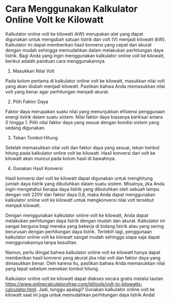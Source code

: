 Cara Menggunakan Kalkulator Online Volt ke Kilowatt
===================================================

Kalkulator online volt ke kilowatt (kW) merupakan alat yang dapat digunakan untuk mengubah satuan listrik dari volt (V) menjadi kilowatt (kW). Kalkulator ini dapat memberikan hasil konversi yang cepat dan akurat dengan mudah sehingga memudahkan dalam melakukan perhitungan daya listrik. Bagi Anda yang ingin menggunakan kalkulator online volt ke kilowatt, berikut adalah panduan cara menggunakannya.

1. Masukkan Nilai Volt

Pada kolom pertama di kalkulator online volt ke kilowatt, masukkan nilai volt yang akan diubah menjadi kilowatt. Pastikan bahwa Anda memasukkan nilai volt yang benar agar perhitungan menjadi akurat.

2. Pilih Faktor Daya

Faktor daya merupakan suatu nilai yang menunjukkan efisiensi penggunaan energi listrik dalam suatu sistem. Nilai faktor daya biasanya berkisar antara 0 hingga 1. Pilih nilai faktor daya yang sesuai dengan kondisi sistem yang sedang digunakan.

3. Tekan Tombol Hitung

Setelah memasukkan nilai volt dan faktor daya yang sesuai, tekan tombol hitung pada kalkulator online volt ke kilowatt. Hasil konversi dari volt ke kilowatt akan muncul pada kolom hasil di bawahnya.

4. Gunakan Hasil Konversi

Hasil konversi dari volt ke kilowatt dapat digunakan untuk menghitung jumlah daya listrik yang dibutuhkan dalam suatu sistem. Misalnya, jika Anda ingin mengetahui berapa daya listrik yang dibutuhkan oleh sebuah lampu dengan volt 220V dan faktor daya 0,8, maka Anda dapat menggunakan kalkulator online volt ke kilowatt untuk mengkonversi nilai volt tersebut menjadi kilowatt.

Dengan menggunakan kalkulator online volt ke kilowatt, Anda dapat melakukan perhitungan daya listrik dengan mudah dan akurat. Kalkulator ini sangat berguna bagi mereka yang bekerja di bidang listrik atau yang sering berurusan dengan perhitungan daya listrik. Terlebih lagi, penggunaan kalkulator online volt ke kilowatt sangat mudah sehingga siapa saja dapat menggunakannya tanpa kesulitan.

Namun, perlu diingat bahwa kalkulator online volt ke kilowatt hanya dapat memberikan hasil konversi yang akurat jika nilai volt dan faktor daya yang dimasukkan benar. Oleh karena itu, pastikan bahwa Anda memasukkan nilai yang tepat sebelum menekan tombol hitung.

Kalkulator online volt ke kilowatt dapat diakses secara gratis melalui tautan <https://www.onlinecalculatorsfree.com/id/tools/volt-to-kilowatts-calculator.html>. Jadi, tunggu apalagi? Gunakan kalkulator online volt ke kilowatt saat ini juga untuk memudahkan perhitungan daya listrik Anda!